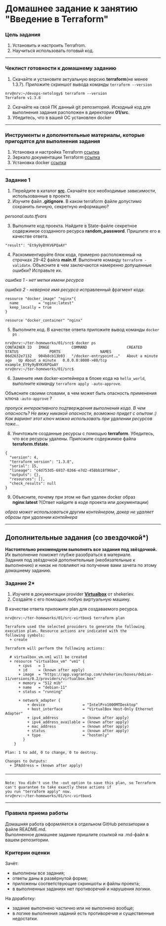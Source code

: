 # Домашнее задание к занятию "Введение в Terraform"

### Цель задания

1. Установить и настроить Terrafrom.
2. Научиться использовать готовый код.

------

### Чеклист готовности к домашнему заданию

1. Скачайте и установите актуальную версию **terraform**(не менее 1.3.7). Приложите скриншот вывода команды ```terraform --version```
```shell
nrv@nrv:~/devops-netology$ terraform --version
Terraform v1.3.8
```
2. Скачайте на свой ПК данный git репозиторий. Исходный код для выполнения задания расположен в директории **01/src**.
3. Убедитесь, что в вашей ОС установлен docker

------

### Инструменты и дополнительные материалы, которые пригодятся для выполнения задания

1. Установка и настройка Terraform  [ссылка](https://cloud.yandex.ru/docs/tutorials/infrastructure-management/terraform-quickstart#from-yc-mirror)
2. Зеркало документации Terraform  [ссылка](https://registry.tfpla.net/browse/providers) 
3. Установка docker [ссылка](https://docs.docker.com/engine/install/ubuntu/) 
------

### Задание 1

1. Перейдите в каталог [**src**](https://github.com/netology-code/ter-homeworks/tree/main/01/src). Скачайте все необходимые зависимости, использованные в проекте. 
2. Изучите файл **.gitignore**. В каком terraform файле допустимо сохранить личную, секретную информацию?

*personal.auto.tfvars*

3. Выполните код проекта. Найдите  в State-файле секретное содержимое созданного ресурса **random_password**. Пришлите его в качестве ответа.
```shell
"result": "Et9y9yBYKV6PQaAY"
```
4. Раскомментируйте блок кода, примерно расположенный на строчках 29-42 файла **main.tf**.
Выполните команду ```terraform -validate```. Объясните в чем заключаются намеренно допущенные ошибки? Исправьте их.

*ошибка 1 - нет метки имени ресурса*

*ошибка 2 - неверное имя ресурса*
исправленный фрагмент кода:

```shell
resource "docker_image" "nginx"{
  name         = "nginx:latest"
  keep_locally = true
}

resource "docker_container" "nginx"
```
5. Выполните код. В качестве ответа приложите вывод команды ```docker ps```
```shell
nrv@nrv:~/ter-homeworks/01/src$ docker ps
CONTAINER ID   IMAGE          COMMAND                  CREATED              STATUS              PORTS                  NAMES
06d2632e7132   904b8cb13b93   "/docker-entrypoint.…"   About a minute ago   Up About a minute   0.0.0.0:8000->80/tcp   example_Et9y9yBYKV6PQaAY
nrv@nrv:~/ter-homeworks/01/src$
```
6. Замените имя docker-контейнера в блоке кода на ```hello_world```, выполните команду ```terraform apply -auto-approve```.

Объясните своими словами, в чем может быть опасность применения ключа  ```-auto-approve``` ? 

*пропуск интерактивного подтверждения выполнения кода. В чем опасность? Не вижу никакой опасности, возможно придет с опытом :) Как вариант этот ключ можно использовать при удалении ресурсов тоже...*

8. Уничтожьте созданные ресурсы с помощью **terraform**. Убедитесь, что все ресурсы удалены. Приложите содержимое файла **terraform.tfstate**.
```
{
  "version": 4,
  "terraform_version": "1.3.8",
  "serial": 15,
  "lineage": "c4d753d5-6937-0266-e7d2-458bb18f96b4",
  "outputs": {},
  "resources": [],
  "check_results": null
}
```
9. Объясните, почему при этом не был удален docker образ **nginx:latest** ?(Ответ найдите в коде проекта или документации)

*образ может использоваться другим контейнером, докер не удаляет образы при удалении контейнера*


------

## Дополнительные задания (со звездочкой*)

**Настоятельно рекомендуем выполнять все задания под звёздочкой.**   Их выполнение поможет глубже разобраться в материале.   
Задания под звёздочкой дополнительные (необязательные к выполнению) и никак не повлияют на получение вами зачета по этому домашнему заданию. 

### Задание 2*

1. Изучите в документации provider [**Virtualbox**](https://registry.tfpla.net/providers/shekeriev/virtualbox/latest/docs/overview/index) от 
shekeriev.
2. Создайте с его помощью любую виртуальную машину.


В качестве ответа приложите plan для создаваемого ресурса.

```
nrv@nrv:~/ter-homeworks/01/src-virtbox$ terraform plan

Terraform used the selected providers to generate the following execution plan. Resource actions are indicated with the
following symbols:
  + create

Terraform will perform the following actions:

  # virtualbox_vm.vm1 will be created
  + resource "virtualbox_vm" "vm1" {
      + cpus   = 1
      + id     = (known after apply)
      + image  = "https://app.vagrantup.com/shekeriev/boxes/debian-11/versions/0.2/providers/virtualbox.box"
      + memory = "512 mib"
      + name   = "debian-11"
      + status = "running"

      + network_adapter {
          + device                 = "IntelPro1000MTDesktop"
          + host_interface         = "VirtualBox Host-Only Ethernet Adapter"
          + ipv4_address           = (known after apply)
          + ipv4_address_available = (known after apply)
          + mac_address            = (known after apply)
          + status                 = (known after apply)
          + type                   = "hostonly"
        }
    }

Plan: 1 to add, 0 to change, 0 to destroy.

Changes to Outputs:
  + IPAddress = (known after apply)

───────────────────────────────────────────────────────────────────────────────────────────────────────────────────────

Note: You didn't use the -out option to save this plan, so Terraform can't guarantee to take exactly these actions if
you run "terraform apply" now.
nrv@nrv:~/ter-homeworks/01/src-virtbox$
```

------

### Правила приема работы

Домашняя работа оформляется в отдельном GitHub репозитории в файле README.md.   
Выполненное домашнее задание пришлите ссылкой на .md-файл в вашем репозитории.

### Критерии оценки

Зачёт:

* выполнены все задания;
* ответы даны в развёрнутой форме;
* приложены соответствующие скриншоты и файлы проекта;
* в выполненных заданиях нет противоречий и нарушения логики.

На доработку:

* задание выполнено частично или не выполнено вообще;
* в логике выполнения заданий есть противоречия и существенные недостатки. 

